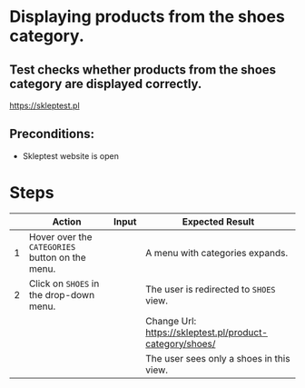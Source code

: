 # Displaying products from the shoes category.

## Test checks whether products from the shoes category are displayed correctly.

https://skleptest.pl

## Preconditions:
* Skleptest website is open

# Steps
||Action|Input| Expected Result                                         |
|----|------|-|---------------------------------------------------------|
|1|Hover over the `CATEGORIES` button on the menu.|| A menu with categories expands.                         |
|2|Click on `SHOES` in the drop-down menu.|| The user is redirected to `SHOES` view.                 |
|||| Change Url: https://skleptest.pl/product-category/shoes/ | 
|||| The user sees only a shoes in this view.                |